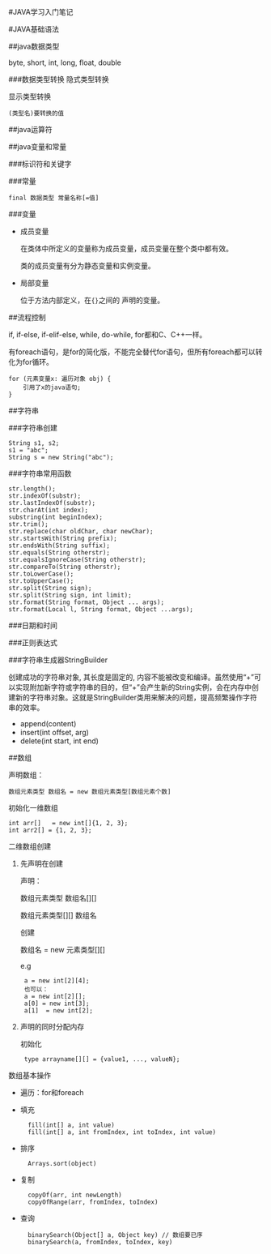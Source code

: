 #JAVA学习入门笔记

#JAVA基础语法

##java数据类型

byte, short, int, long, float, double

###数据类型转换
隐式类型转换

显示类型转换
	
	(类型名)要转换的值


##java运算符

##java变量和常量

###标识符和关键字

###常量

	final 数据类型 常量名称[=值]
	
###变量

* 成员变量

	在类体中所定义的变量称为成员变量，成员变量在整个类中都有效。
	
	类的成员变量有分为静态变量和实例变量。
	
* 局部变量

	位于方法内部定义，在`{}`之间的	声明的变量。
	
	
##流程控制

if, if-else, if-elif-else, while, do-while, for都和C、C++一样。

有foreach语句，是for的简化版，不能完全替代for语句，但所有foreach都可以转化为for循环。

	for (元素变量x: 遍历对象 obj) {
		引用了x的java语句;
	}	
	
##字符串	

###字符串创建

	String s1, s2;
	s1 = "abc";
	String s = new String("abc");

###字符串常用函数

	str.length();
	str.indexOf(substr);
	str.lastIndexOf(substr);
	str.charAt(int index);
	substring(int beginIndex);
	str.trim();
	str.replace(char oldChar, char newChar);
	str.startsWith(String prefix);
	str.endsWith(String suffix);
	str.equals(String otherstr);
	str.equalsIgnoreCase(String otherstr);
	str.compareTo(String otherstr);
	str.toLowerCase();
	str.toUpperCase();
	str.split(String sign);
	str.split(String sign, int limit);
	str.format(String format, Object ... args);
	str.format(Local l, String format, Object ...args);

###日期和时间

###正则表达式

###字符串生成器StringBuilder

创建成功的字符串对象, 其长度是固定的, 内容不能被改变和编译。虽然使用“+”可以实现附加新字符或字符串的目的，但“+”会产生新的String实例，会在内存中创建新的字符串对象。这就是StringBuilder类用来解决的问题，提高频繁操作字符串的效率。

* append(content)
* insert(int offset, arg)
* delete(int start, int end)


##数组

声明数组：

	数组元素类型 数组名 = new 数组元素类型[数组元素个数]

初始化一维数组

	int arr[]	= new int[]{1, 2, 3};
	int arr2[] = {1, 2, 3};
	
二维数组创建

1. 先声明在创建

	声明：
	
	数组元素类型 数组名[][]
	
	数组元素类型[][] 数组名
	
	创建
	
	数组名 = new 元素类型[][]
	
	e.g 
		
		a = new int[2][4];
		也可以：
		a = new int[2][];
		a[0] = new int[3];
		a[1]  = new int[2];
	
2. 声明的同时分配内存

	初始化

		type arrayname[][] = {value1, ..., valueN};

数组基本操作

* 遍历：for和foreach
* 填充

		fill(int[] a, int value)
		fill(int[] a, int fromIndex, int toIndex, int value)
	
* 排序

		Arrays.sort(object)
		
* 复制

		copyOf(arr, int newLength)
		copyOfRange(arr, fromIndex, toIndex)
		
* 查询

		binarySearch(Object[] a, Object key) // 数组要已序
		binarySearch(a, fromIndex, toIndex, key)
		
		
			
	
			
		
	


		
	


		
	
	
		
	













































